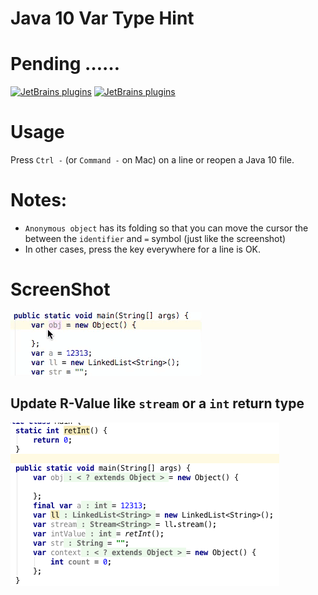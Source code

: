 # Java 10 Var Type Hint 
# Pending ……
[![JetBrains plugins](https://img.shields.io/jetbrains/plugin/v/10557-javax-var-type-hint.svg)](https://plugins.jetbrains.com/plugin/10557-javax-var-type-hint)
[![JetBrains plugins](https://img.shields.io/jetbrains/plugin/d/10557-javax-var-type-hint.svg)](https://plugins.jetbrains.com/plugin/10557-javax-var-type-hint)

# Usage
Press `Ctrl -` (or `Command -` on Mac) on a line or reopen a Java 10 file.

# Notes:
- `Anonymous object` has its folding so that you can move the cursor the between the `identifier` and `=` symbol (just like the screenshot)
- In other cases, press the key everywhere for a line is OK. 
	  
# ScreenShot
![gif](pic/gif.gif)

## Update R-Value like `stream` or a `int` return type
![gif](pic/gif.png)